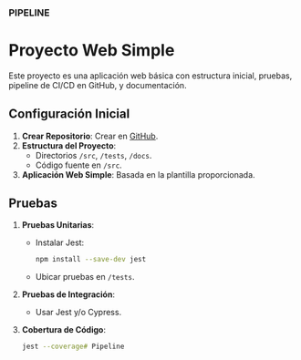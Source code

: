 ### PIPELINE
# Proyecto Web Simple
Este proyecto es una aplicación web básica con estructura inicial, pruebas, pipeline de CI/CD en GitHub, y documentación.

## Configuración Inicial
1. **Crear Repositorio**: Crear en [GitHub](https://github.com/).
2. **Estructura del Proyecto**:
   - Directorios `/src`, `/tests`, `/docs`.
   - Código fuente en `/src`.
3. **Aplicación Web Simple**: Basada en la plantilla proporcionada.

## Pruebas

1. **Pruebas Unitarias**:
   - Instalar Jest:
     ```bash
     npm install --save-dev jest
     ```
   - Ubicar pruebas en `/tests`.

2. **Pruebas de Integración**: 
   - Usar Jest y/o Cypress.
   
3. **Cobertura de Código**:
   ```bash
   jest --coverage# Pipeline

